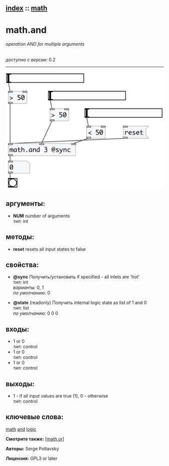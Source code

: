 [index](index.html) :: [math](category_math.html)
---

# math.and

###### operation AND for multiple arguments

*доступно с версии:* 0.2

---




[![example](../examples/img/math.and.jpg)](../examples/pd/math.and.pd)



## аргументы:

* **NUM**
number of arguments<br>
_тип:_ int<br>



## методы:

* **reset**
resets all input states to false<br>




## свойства:

* **@sync** 
Получить/установить if specified - all inlets are &#39;hot&#39;<br>
_тип:_ int<br>
_варианты:_ 0, 1<br>
_по умолчанию:_ 0<br>

* **@state** (readonly)
Получить internal logic state as list of 1 and 0<br>
_тип:_ list<br>
_по умолчанию:_ 0 0 0<br>



## входы:

* 1 or 0<br>
_тип:_ control
* 1 or 0<br>
_тип:_ control
* 1 or 0<br>
_тип:_ control



## выходы:

* 1 - if all input values are true (1), 0 - otherwise<br>
_тип:_ control



## ключевые слова:

[math](keywords/math.html)
[and](keywords/and.html)
[logic](keywords/logic.html)



**Смотрите также:**
[\[math.or\]](math.or.html)




**Авторы:** Serge Poltavsky




**Лицензия:** GPL3 or later





